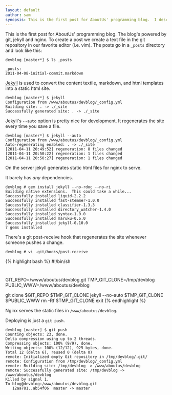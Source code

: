 ```yaml
---
layout: default
author: sam
synopsis: This is the first post for AboutUs' programming blog.  I describe our hacker-centric blogger setup powered by git, jekyll, and nginx.
---
```


This is the first post for AboutUs' programming blog.  The blog's
powered by git, jekyll and nginx.  To create a post we create a
text file in the git repository in our favorite editor (i.e.
vim).  The posts go in a `_posts` directory and look like this:

    devblog [master*] $ ls _posts

    _posts:
    2011-04-08-initial-commit.markdown


[Jekyll](http://tom.preston-werner.com/2008/11/17/blogging-like-a-hacker.html)
is used to convert the content textile, markdown, and html
templates into a static html site.

    devblog [master*] $ jekyll
    Configuration from /www/aboutus/devblog/_config.yml
    Building site: . -> ./_site
    Successfully generated site: . -> ./_site

Jekyll's `--auto` option is pretty nice for development.  It
regenerates the site every time you save a file.

    devblog [master*] $ jekyll --auto
    Configuration from /www/aboutus/devblog/_config.yml
    Auto-regenerating enabled: . -> ./_site
    [2011-04-11 20:49:52] regeneration: 8 files changed
    [2011-04-11 20:50:22] regeneration: 1 files changed
    [2011-04-11 20:50:27] regeneration: 1 files changed

On the server jekyll generates static html files for nginx to
serve.

It barely has _any_ dependencies.

    devblog # gem install jekyll --no-rdoc --no-ri
    Building native extensions.  This could take a while...
    Successfully installed liquid-2.2.2
    Successfully installed fast-stemmer-1.0.0
    Successfully installed classifier-1.3.3
    Successfully installed directory_watcher-1.4.0
    Successfully installed syntax-1.0.0
    Successfully installed maruku-0.6.0
    Successfully installed jekyll-0.10.0
    7 gems installed

There's a git post-receive hook that regenerates the site whenever
someone pushes a change.

    devblog # vi .git/hooks/post-receive

{% highlight bash %}
#!/bin/sh
#
GIT_REPO=/www/aboutus/devblog.git
TMP_GIT_CLONE=/tmp/devblog
PUBLIC_WWW=/www/aboutus/devblog

git clone $GIT_REPO $TMP_GIT_CLONE
jekyll --no-auto $TMP_GIT_CLONE $PUBLIC_WWW
rm -Rf $TMP_GIT_CLONE
exit
{% endhighlight %}

Nginx serves the static files in `/www/aboutus/devblog`.

Deploying is just a `git push`.

    devblog [master] $ git push 
    Counting objects: 23, done.
    Delta compression using up to 2 threads.
    Compressing objects: 100% (9/9), done.
    Writing objects: 100% (12/12), 925 bytes, done.
    Total 12 (delta 6), reused 0 (delta 0)
    remote: Initialized empty Git repository in /tmp/devblog/.git/
    remote: Configuration from /tmp/devblog/_config.yml
    remote: Building site: /tmp/devblog -> /www/aboutus/devblog
    remote: Successfully generated site: /tmp/devblog -> /www/aboutus/devblog
    Killed by signal 1.
    To blog@devblog:/www/aboutus/devblog.git
       12aa781..ab54f06  master -> master


